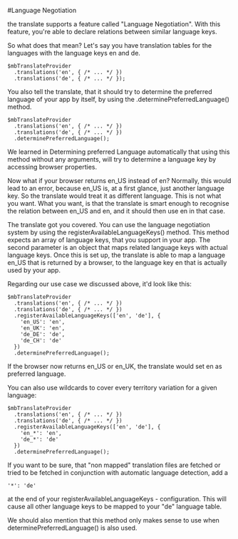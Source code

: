 #Language Negotiation

the translate supports a feature called "Language Negotiation". With this feature, you're able to declare relations between similar language keys.

So what does that mean? Let's say you have translation tables for the languages with the language keys en and de.

	$mbTranslateProvider
	  .translations('en', { /* ... */ })
	  .translations('de', { /* ... */ });

You also tell the translate, that it should try to determine the preferred language of your app by itself, by using the .determinePreferredLanguage() method.

	$mbTranslateProvider
	  .translations('en', { /* ... */ })
	  .translations('de', { /* ... */ })
	  .determinePreferredLanguage();

We learned in Determining preferred Language automatically that using this method without any arguments, will try to determine a language key by accessing browser properties.

Now what if your browser returns en_US instead of en? Normally, this would lead to an error, because en_US is, at a first glance, just another language key. So the translate would treat it as different language. This is not what you want. What you want, is that the translate is smart enough to recognise the relation between en_US and en, and it should then use en in that case.

The translate got you covered. You can use the language negotiation system by using the registerAvailableLanguageKeys() method. This method expects an array of language keys, that you support in your app. The second parameter is an object that maps related language keys with actual language keys. Once this is set up, the translate is able to map a language en_US that is returned by a browser, to the language key en that is actually used by your app.

Regarding our use case we discussed above, it'd look like this:

	$mbTranslateProvider
	  .translations('en', { /* ... */ })
	  .translations('de', { /* ... */ })
	  .registerAvailableLanguageKeys(['en', 'de'], {
	    'en_US': 'en',
	    'en_UK': 'en',
	    'de_DE': 'de',
	    'de_CH': 'de'
	  })
	  .determinePreferredLanguage();

If the browser now returns en_US or en_UK, the translate would set en as preferred language.

You can also use wildcards to cover every territory variation for a given language:

	$mbTranslateProvider
	  .translations('en', { /* ... */ })
	  .translations('de', { /* ... */ })
	  .registerAvailableLanguageKeys(['en', 'de'], {
	    'en_*': 'en',
	    'de_*': 'de'
	  })
	  .determinePreferredLanguage();

If you want to be sure, that "non mapped" translation files are fetched or tried to be fetched in conjunction with automatic language detection, add a

	'*': 'de'

at the end of your registerAvailableLanguageKeys - configuration. This will cause all other language keys to be mapped to your "de" language table.

We should also mention that this method only makes sense to use when determinePreferredLanguage() is also used.